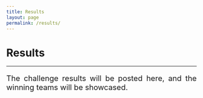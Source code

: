 ```yaml
---
title: Results
layout: page
permalink: /results/
---
```


<h1><strong>Results</strong></h1>
<hr style="border-color: #007bff"/>
<p style="font-size:20px" align="justify">The challenge results will be posted here, and the winning teams will be showcased.</p>